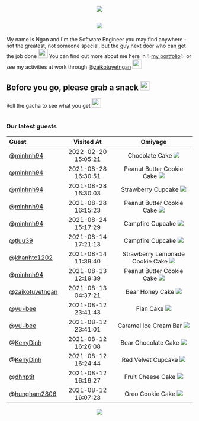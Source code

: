 <p align="center"><img src="https://ntuyetngan.com/public/github/readme-start.png">

## <p align="center"><img src="https://ntuyetngan.com/public/github/readme-greeting.png" align="center">

My name is Ngan and I'm the Software Engineer you may find anywhere - not the greatest, not someone special, but the guy next door who can get the job done <img src="https://emojis.slackmojis.com/emojis/images/1597609912/10174/wfh_parrot.gif" width="25">
You can find out more about me here in ✨<a href="https://ntuyetngan.com/" target="_blank">my portfolio</a>✨ or see my activities at work through @<a href="https://github.com/zaikotuyetngan">zaikotuyetngan</a> <img src="https://emojis.slackmojis.com/emojis/images/1643514599/6023/meow_peek.png" width="25">

## Before you go, please grab a snack <img src="https://emojis.slackmojis.com/emojis/images/1613285697/12806/meow_attention.png" width="25">
Roll the gacha to see what you get <img src="https://emojis.slackmojis.com/emojis/images/1471119458/989/parrot_dad.gif" width="25">

![<img src="https://ntuyetngan.com/public/github/readme-gacha.gif">](https://github.com/ngantn1994/ngantn1994/issues/new?title=roll&template=feature_request.md)

### Our latest guests

| Guest | Visited At | Omiyage |
| :--- | :---: | :---: |
| @<a href="https://github.com/minhnh94">minhnh94</a> | 2022-02-20 15:05:21 | Chocolate Cake <img src="https://ntuyetngan.com/public/github/omiyage/0/32/17.png"> |
| @<a href="https://github.com/minhnh94">minhnh94</a> | 2021-08-28 16:30:51 | Peanut Butter Cookie Cake <img src="https://ntuyetngan.com/public/github/omiyage/0/32/27.png"> |
| @<a href="https://github.com/minhnh94">minhnh94</a> | 2021-08-28 16:30:03 | Strawberry Cupcake <img src="https://ntuyetngan.com/public/github/omiyage/0/32/11.png"> |
| @<a href="https://github.com/minhnh94">minhnh94</a> | 2021-08-28 16:15:23 | Peanut Butter Cookie Cake <img src="https://ntuyetngan.com/public/github/omiyage/0/32/27.png"> |
| @<a href="https://github.com/minhnh94">minhnh94</a> | 2021-08-24 15:17:29 | Campfire Cupcake <img src="https://ntuyetngan.com/public/github/omiyage/0/32/9.png"> |
| @<a href="https://github.com/tluu39">tluu39</a> | 2021-08-14 17:21:13 | Campfire Cupcake <img src="https://ntuyetngan.com/public/github/omiyage/0/32/9.png"> |
| @<a href="https://github.com/khanhtc1202">khanhtc1202</a> | 2021-08-14 11:39:40 | Strawberry Lemonade Cookie Cake <img src="https://ntuyetngan.com/public/github/omiyage/0/32/28.png"> |
| @<a href="https://github.com/minhnh94">minhnh94</a> | 2021-08-13 12:19:39 | Peanut Butter Cookie Cake <img src="https://ntuyetngan.com/public/github/omiyage/0/32/27.png"> |
| @<a href="https://github.com/zaikotuyetngan">zaikotuyetngan</a> | 2021-08-13 04:37:21 | Bear Honey Cake <img src="https://ntuyetngan.com/public/github/omiyage/0/32/1.png"> |
| @<a href="https://github.com/vu-bee">vu-bee</a> | 2021-08-12 23:41:43 | Flan Cake <img src="https://ntuyetngan.com/public/github/omiyage/0/32/22.png"> |
| @<a href="https://github.com/vu-bee">vu-bee</a> | 2021-08-12 23:41:01 | Caramel Ice Cream Bar <img src="https://ntuyetngan.com/public/github/omiyage/0/32/13.png"> |
| @<a href="https://github.com/KenyDinh">KenyDinh</a> | 2021-08-12 16:26:08 | Bear Chocolate Cake <img src="https://ntuyetngan.com/public/github/omiyage/0/32/0.png"> |
| @<a href="https://github.com/KenyDinh">KenyDinh</a> | 2021-08-12 16:24:44 | Red Velvet Cupcake <img src="https://ntuyetngan.com/public/github/omiyage/0/32/12.png"> |
| @<a href="https://github.com/dhnptit">dhnptit</a> | 2021-08-12 16:19:27 | Fruit Cheese Cake <img src="https://ntuyetngan.com/public/github/omiyage/0/32/15.png"> |
| @<a href="https://github.com/hungham2806">hungham2806</a> | 2021-08-12 16:07:23 | Oreo Cookie Cake <img src="https://ntuyetngan.com/public/github/omiyage/0/32/26.png"> |
<p align="center"><img src="https://ntuyetngan.com/public/github/readme-deco.png">
